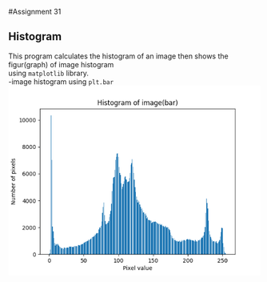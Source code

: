 #Assignment 31
## Histogram
This program calculates the histogram of an image then shows the figur(graph) of image histogram<br>
using `matplotlib` library.<br>
-image histogram using `plt.bar`<br>
![bar](https://github.com/Mahdi1Taheri/Image_processing_PyL/blob/baca92446367c17fb62b5bf3a1a8638a4dcbbff9/Assignment31/output/histogram_bar.png)
